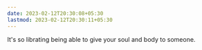 ```yaml
---
date: 2023-02-12T20:30:08+05:30
lastmod: 2023-02-12T20:30:11+05:30
---
```


It's so librating being able to give your soul and body to someone.
